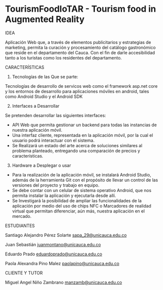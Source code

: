 # TourismFoodIoTAR - Tourism food in Augmented Reality

IDEA

Aplicación Web que, a través de elementos publicitarios y estrategias de marketing, permita la curación y procesamiento del catálogo gastronómico que reside en el departamento del Cauca. Con el fin de darle accesibilidad tanto a los turistas como los residentes del departamento.

CARACTERÍSTICAS

1. Tecnologías de las Que se parte:

Tecnologías de desarrollo de servicos web como el framework asp.net core y los entornos de desarrollo para aplicaciones móviles en android, tales como Android Studio y el Android SDK

2. Interfaces a Desarrollar

Se pretenden desarrollar las siguientes interfaces:

- API Web que permita gestionar un backend para todas las instancias de nuestra aplicación móvil.
- Una interfaz cliente, representada en la aplicación móvil, por la cual el usuario podrá interactuar con el sistema.
- Se Realizará un estado del arte acerca de soluciones similares al problema planteado, entregando una comparación de precios y características.

3. Hardware a Desplegar o usar

- Para la realización de la aplicación móvil, se instalará Android Studio, además de la herramienta Git con el propósito de llevar un control de las versiones del proyecto y trabajo en equipo.
- Se debe contar con un celular de sistema operativo Android, que nos permita instalar la aplicación y ejecutarla desde allí.
- Se Investigará la posibilidad de ampliar las funcionalidades de la aplicación por medio del uso de chips NFC o Marcadores de realidad virtual que permitan diferenciar, aún más, nuestra aplicación en el mercado.

ESTUDIANTES

Santiago Alejandro Pérez Solarte sapa_29@unicauca.edu.co

Juan Sebastián juanmontano@unicauca.edu.co

Eduardo Prado eduardoprado@unicauca.edu.co

Paola Alexandra Pino Malez paolapino@unicauca.edu.co


CLIENTE Y TUTOR

Miguel Angel Niño Zambrano manzamb@unicauca.edu.co
